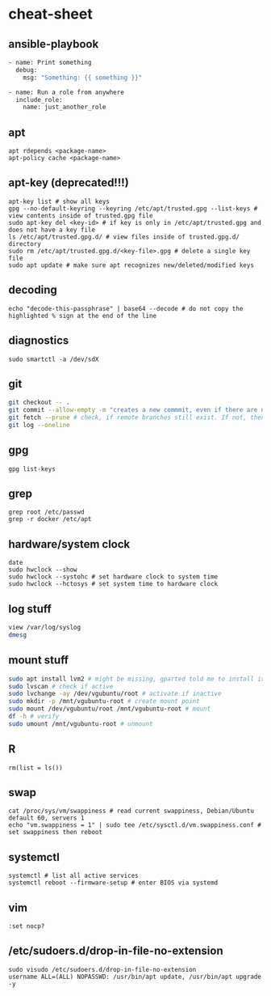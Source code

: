# cheat-sheet

## ansible-playbook
```bash
- name: Print something
  debug:
    msg: "Something: {{ something }}"

- name: Run a role from anywhere
  include_role:
    name: just_another_role
```

## apt
```
apt rdepends <package-name>
apt-policy cache <package-name>
```

## apt-key (deprecated!!!)
```
apt-key list # show all keys
gpg --no-default-keyring --keyring /etc/apt/trusted.gpg --list-keys # view contents inside of trusted.gpg file
sudo apt-key del <key-id> # if key is only in /etc/apt/trusted.gpg and does not have a key file
ls /etc/apt/trusted.gpg.d/ # view files inside of trusted.gpg.d/ directory
sudo rm /etc/apt/trusted.gpg.d/<key-file>.gpg # delete a single key file
sudo apt update # make sure apt recognizes new/deleted/modified keys
```

## decoding
```
echo "decode-this-passphrase" | base64 --decode # do not copy the highlighted % sign at the end of the line
```

## diagnostics
```
sudo smartctl -a /dev/sdX
```

## git
```bash
git checkout -- .
git commit --allow-empty -m "creates a new commmit, even if there are no changes in the repository"
git fetch --prune # check, if remote branches still exist. If not, then remove information about origin locally
git log --oneline
```

## gpg
```
gpg list-keys
```

## grep
```
grep root /etc/passwd
grep -r docker /etc/apt
```

## hardware/system clock
```
date
sudo hwclock --show
sudo hwclock --systohc # set hardware clock to system time
sudo hwclock --hctosys # set system time to hardware clock
```

## log stuff
```bash
view /var/log/syslog
dmesg
```

## mount stuff
```bash
sudo apt install lvm2 # might be missing, gparted told me to install it
sudo lvscan # check if active
sudo lvchange -ay /dev/vgubuntu/root # activate if inactive
sudo mkdir -p /mnt/vgubuntu-root # create mount point
sudo mount /dev/vgubuntu/root /mnt/vgubuntu-root # mount
df -h # verify
sudo umount /mnt/vgubuntu-root # unmount
```

## R
```
rm(list = ls())
```

## swap
```
cat /proc/sys/vm/swappiness # read current swappiness, Debian/Ubuntu default 60, servers 1
echo "vm.swappiness = 1" | sudo tee /etc/sysctl.d/vm.swappiness.conf # set swappiness then reboot
```

## systemctl
```
systemctl # list all active services
systemctl reboot --firmware-setup # enter BIOS via systemd
```

## vim
```
:set nocp?
```

## /etc/sudoers.d/drop-in-file-no-extension
```
sudo visudo /etc/sudoers.d/drop-in-file-no-extension
username ALL=(ALL) NOPASSWD: /usr/bin/apt update, /usr/bin/apt upgrade -y
```
